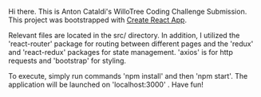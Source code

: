 Hi there. This is Anton Cataldi's WilloTree Coding Challenge Submission. This project was bootstrapped with [Create React App](https://github.com/facebookincubator/create-react-app).

Relevant files are located in the src/ directory. In addition, I utilized the
'react-router' package for routing between different pages and the 'redux' and
'react-redux' packages for state management. 'axios' is for http requests and
'bootstrap' for styling.

To execute, simply run commands 'npm install' and then 'npm start'. The
application will be launched on 'localhost:3000' . Have fun!
